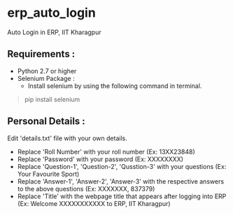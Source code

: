 # erp_auto_login
Auto Login in ERP, IIT Kharagpur

## Requirements :
* Python 2.7 or higher 
* Selenium Package :
  * Install selenium by using the following command in terminal.

> pip install selenium

## Personal Details : 
Edit 'details.txt' file with your own details. 

* Replace 'Roll Number' with your roll number (Ex: 13XX23848)
* Replace 'Password' with your password (Ex: XXXXXXXX)
* Replace 'Question-1', 'Question-2', 'Qusstion-3' with your questions (Ex: Your Favourite Sport)
* Replace 'Answer-1', 'Answer-2', 'Answer-3' with the respective answers to the above questions (Ex: XXXXXXX, 837379)
* Replace 'Title' with the webpage title that appears after logging into ERP (Ex: Welcome XXXXXXXXXXX to ERP, IIT Kharagpur)


